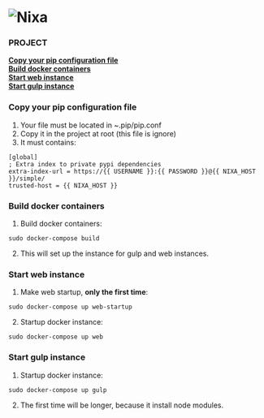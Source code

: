 # ![Nixa](https://nixaca.s3.amazonaws.com/static/nixa2/images/logo-nixa.png)

### PROJECT
**[Copy your pip configuration file](#markdown-header-copy-your-pip-configuration-file)**      
**[Build docker containers](#markdown-header-build-docker-containers)**          
**[Start web instance](#markdown-header-start-web-instance)**          
**[Start gulp instance](#markdown-header-start-gulp-instance)**          


### Copy your pip configuration file
1. Your file must be located in ~.pip/pip.conf
2. Copy it in the project at root (this file is ignore)
3. It must contains:
~~~~
[global]
; Extra index to private pypi dependencies
extra-index-url = https://{{ USERNAME }}:{{ PASSWORD }}@{{ NIXA_HOST }}/simple/
trusted-host = {{ NIXA_HOST }}
~~~~

### Build docker containers
1. Build docker containers: 
~~~~
sudo docker-compose build
~~~~
2. This will set up the instance for gulp and web instances.

### Start web instance
1. Make web startup, **only the first time**:
~~~~
sudo docker-compose up web-startup
~~~~
2. Startup docker instance:
~~~~
sudo docker-compose up web
~~~~

### Start gulp instance
1. Startup docker instance:
~~~~
sudo docker-compose up gulp
~~~~
2. The first time will be longer, because it install node modules.